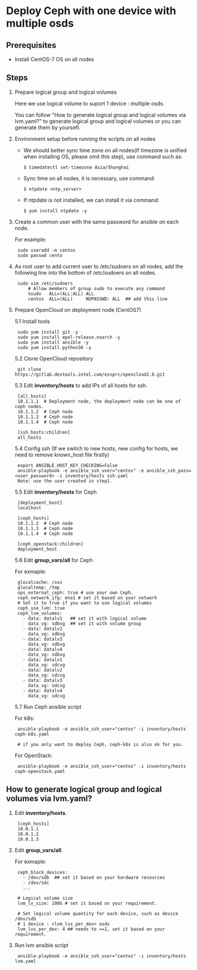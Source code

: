 # Deploy Ceph with one device with multiple osds

## Prerequisites
- Install CentOS-7 OS on all nodes

## Steps 
1. Prepare logical group and logical volumes

    Here we use logical volume to suport 1 device : multiple osds.

    You can follow "How to generate logical group and logical volumes via lvm.yaml?" to generate logical group and logical volumes or you can generate them by yoursefl.

2. Environment setup before running the scripts on all nodes

    - We should better sync time zone on all nodes(If timezone is unified when installing OS, please omit this step), use command such as:

	    `$ timedatectl set-timezone Asia/Shanghai`
    - Sync time on all nodes, it is necessary, use command:
	
	    `$ ntpdate <ntp_server>`
    - If ntpdate is not installed, we can install it via command:
	
	    `$ yum install ntpdate -y` 

3. Create a common user with the same password for ansible on each node.
    
    For example:

        sudo useradd -m centos
        sudo passwd cento

4. As root user to add current user to /etc/sudoers on all nodes, add the following line into the bottom of /etc/sudoers on all nodes.

        sudo vim /etc/sudoers
            # Allow members of group sudo to execute any command
            %sudo   ALL=(ALL:ALL) ALL
            centos  ALL=(ALL)     NOPASSWD: ALL  ## add this line

5. Prepare OpenCloud on deployment node (CentOS7)

    5.1 Install tools

        sudo yum install git -y
        sudo yum install epel-release.noarch -y
        sudo yum install ansible -y
        sudo yum install python36 -y

    5.2 Clone OpenCloud repository

        git clone https://gitlab.devtools.intel.com/essprc/opencloud2.0.git

    5.3 Edit **inventory/hosts** to add IPs of all hosts for ssh.

        [all_hosts]
	    10.1.1.1  # Deployment node, the deployment node can be one of ceph nodes.
	    10.1.1.2  # Ceph node
	    10.1.1.3  # Ceph node
	    10.1.1.4  # Ceph node

        [ssh_hosts:children]
        all_hosts

    5.4 Config ssh (If we switch to new hosts, new config for hosts, we need to remove known_host file firstly)

        export ANSIBLE_HOST_KEY_CHECKING=False
        ansible-playbook -e ansible_ssh_user="centos" -e ansible_ssh_pass=<user_password> -i inventory/hosts ssh.yaml
        Note: use the user created in step1.
    
    5.5 Edit **inventory/hosts** for Ceph

        [deployment_host]
        localhost

        [ceph_hosts]
	    10.1.1.2  # Ceph node
	    10.1.1.3  # Ceph node
	    10.1.1.4  # Ceph node

        [ceph_openstack:children]
        deployment_host

    5.6 Edit **group_vars/all** for Ceph

    For exmaple:

        glocalcache: /xxx
        glocaltemp: /tmp
        ops_external_ceph: true # use your own Ceph.
        ceph_network_ifg: eno1 # set it based on your network
        # Set it to true if you want to use logical volumes
        ceph_use_lvm: true
        ceph_lvm_volumes: 
          - data: datalv1   ## set it with logical volume
            data_vg: sdbvg  ## set it with volume group
          - data: datalv2
            data_vg: sdbvg
          - data: datalv3
            data_vg: sdbvg
          - data: datalv4
            data_vg: sdbvg
          - data: datalv1
            data_vg: sdcvg
          - data: datalv2
            data_vg: sdcvg
          - data: datalv3
            data_vg: sdcvg
          - data: datalv4
            data_vg: sdcvg

    5.7 Run Ceph ansible script

    For k8s:

        ansible-playbook -e ansible_ssh_user="centos" -i inventory/hosts ceph-k8s.yaml

        # if you only want to deploy Ceph, ceph-k8s is also ok for you.
    
    For OpenStack:

        ansible-playbook -e ansible_ssh_user="centos" -i inventory/hosts ceph-openstack.yaml

## How to generate logical group and logical volumes via lvm.yaml?

1. Edit **inventory/hosts**.

        [ceph_hosts]
        10.0.1.1
        10.0.1.2
        10.0.1.3

2. Edit **group_vars/all**.

    For exmaple:

        ceph_block_devices:
          - /dev/sdb  ## set it based on your hardware resources
          - /dev/sdc
          ...

        # Logical volume size
        lvm_lv_size: 100G # set it based on your requirement.

        # Set logical volume quantity for each device, such as device /dev/sdb
        # 1 device : <lvm_lvs_per_dev> osds
        lvm_lvs_per_dev: 4 ## needs to >=1, set it based on your requirement. 

3. Run lvm ansible script

        ansible-playbook -e ansible_ssh_user="centos" -i inventory/hosts lvm.yaml

